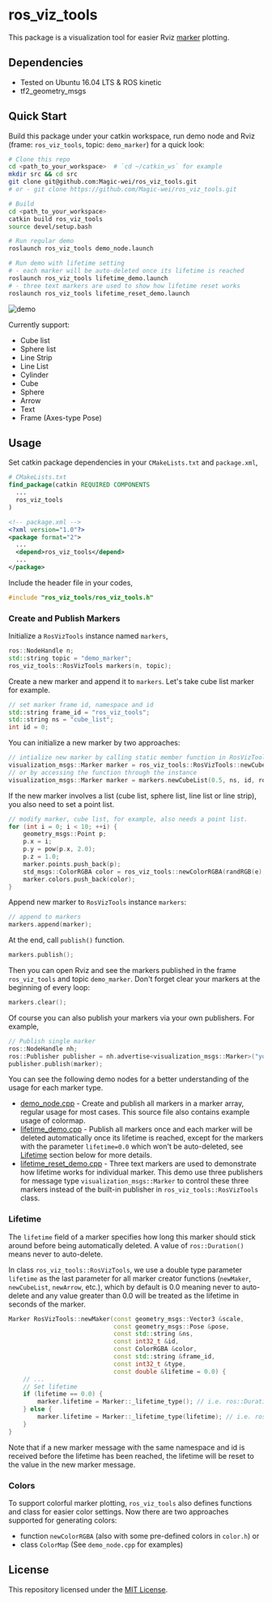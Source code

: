 # ros_viz_tools

This package is a visualization tool for easier Rviz [marker](http://wiki.ros.org/rviz/DisplayTypes/Marker) plotting.

## Dependencies

- Tested on Ubuntu 16.04 LTS & ROS kinetic
- tf2_geometry_msgs

## Quick Start

Build this package under your catkin workspace, run demo node and Rviz (frame: `ros_viz_tools`, topic: `demo_marker`) for a quick look:

```bash
# Clone this repo
cd <path_to_your_workspace>  # `cd ~/catkin_ws` for example
mkdir src && cd src
git clone git@github.com:Magic-wei/ros_viz_tools.git
# or - git clone https://github.com/Magic-wei/ros_viz_tools.git

# Build
cd <path_to_your_workspace>
catkin build ros_viz_tools
source devel/setup.bash

# Run regular demo
roslaunch ros_viz_tools demo_node.launch

# Run demo with lifetime setting
# - each marker will be auto-deleted once its lifetime is reached
roslaunch ros_viz_tools lifetime_demo.launch
# - three text markers are used to show how lifetime reset works
roslaunch ros_viz_tools lifetime_reset_demo.launch
```

![demo](./images/demo.png)

Currently support:

- Cube list
- Sphere list
- Line Strip
- Line List
- Cylinder
- Cube
- Sphere
- Arrow
- Text
- Frame (Axes-type Pose)

## Usage

Set catkin package dependencies in your `CMakeLists.txt` and `package.xml`,

```cmake
# CMakeLists.txt
find_package(catkin REQUIRED COMPONENTS
  ...
  ros_viz_tools
)
```

```xml
<!-- package.xml -->
<?xml version="1.0"?>
<package format="2">
  ...  
  <depend>ros_viz_tools</depend>
  ...
</package>
```

Include the header file in your codes,

```c++
#include "ros_viz_tools/ros_viz_tools.h"
```

### Create and Publish Markers

Initialize a `RosVizTools` instance named  `markers`,

```c++
ros::NodeHandle n;
std::string topic = "demo_marker";
ros_viz_tools::RosVizTools markers(n, topic);
```

Create a new marker and append it to `markers`. Let's take cube list marker for example.

```c++
// set marker frame id, namespace and id
std::string frame_id = "ros_viz_tools";
std::string ns = "cube_list";
int id = 0;
```

You can initialize a new marker by two approaches:

```c++
// intialize new marker by calling static member function in RosVizTools directly (recommended)
visualization_msgs::Marker marker = ros_viz_tools::RosVizTools::newCubeList(0.5, ns, id, ros_viz_tools::WHITE, frame_id);
// or by accessing the function through the instance
visualization_msgs::Marker marker = markers.newCubeList(0.5, ns, id, ros_viz_tools::WHITE, frame_id);
```

If the new marker involves a list (cube list, sphere list, line list or line strip), you also need to set a point list.

```c++
// modify marker, cube list, for example, also needs a point list.
for (int i = 0; i < 10; ++i) {
    geometry_msgs::Point p;
    p.x = i;
    p.y = pow(p.x, 2.0);
    p.z = 1.0;
    marker.points.push_back(p);
    std_msgs::ColorRGBA color = ros_viz_tools::newColorRGBA(randRGB(e), randRGB(e), randRGB(e));
    marker.colors.push_back(color);
}
```

Append new marker to `RosVizTools` instance `markers`:

```c++
// append to markers
markers.append(marker);
```

At the end, call `publish()` function.

```c++
markers.publish();
```

Then you can open Rviz and see the markers published in the frame `ros_viz_tools` and topic `demo_marker`. Don't forget clear your markers at the beginning of every loop:

```c++
markers.clear();
```

Of course you can also publish your markers via your own publishers. For example, 

```cpp
// Publish single marker
ros::NodeHandle nh;
ros::Publisher publisher = nh.advertise<visualization_msgs::Marker>("your_topic_name", 1);
publisher.publish(marker);
```

You can see the following demo nodes for a better understanding of the usage for each marker type.

- [demo_node.cpp](./src/demo_node.cpp) - Create and publish all markers in a marker array, regular usage for most cases. This source file also contains example usage of colormap.
- [lifetime_demo.cpp](./src/lifetime_demo.cpp) - Publish all markers once and each marker will be deleted automatically once its lifetime is reached, except for the markers with the parameter `lifetime=0.0` which won't be auto-deleted, see [Lifetime](#Lifetime) section below for more details.
- [lifetime_reset_demo.cpp](./src/lifetime_reset_demo.cpp) - Three text markers are used to demonstrate how lifetime works for individual marker. This demo use three publishers for message type `visualization_msgs::Marker` to control these three markers instead of the built-in publisher in `ros_viz_tools::RosVizTools` class.

### Lifetime

The `lifetime` field of a marker specifies how long this marker should stick around before being automatically deleted. A value of `ros::Duration()` means never to auto-delete.

In class `ros_viz_tools::RosVizTools`, we use a double type parameter `lifetime` as the last parameter for all marker creator functions (`newMaker`, `newCubeList`, `newArrow`, etc.), which by default is 0.0 meaning never to auto-delete and any value greater than 0.0 will be treated as the lifetime in seconds of the marker.

```cpp
Marker RosVizTools::newMaker(const geometry_msgs::Vector3 &scale,
                             const geometry_msgs::Pose &pose,
                             const std::string &ns,
                             const int32_t &id,
                             const ColorRGBA &color,
                             const std::string &frame_id,
                             const int32_t &type,
                             const double &lifetime = 0.0) {
    // ...
    // Set lifetime
    if (lifetime == 0.0) {
        marker.lifetime = Marker::_lifetime_type(); // i.e. ros::Duration(), never to auto-delete
    } else {
        marker.lifetime = Marker::_lifetime_type(lifetime); // i.e. ros::Duration(t) with t in secs
    }
}
```

Note that if a new marker message with the same namespace and id is received before the lifetime has been reached, the lifetime will be reset to the value in the new marker message.

### Colors

To support colorful marker plotting, `ros_viz_tools` also defines functions and class for easier color settings. Now there are two approaches supported for generating colors:

* function `newColorRGBA` (also with some pre-defined colors in `color.h`) or
* class `ColorMap` (See `demo_node.cpp` for examples)

## License

This repository licensed under the [MIT License](./LICENSE).